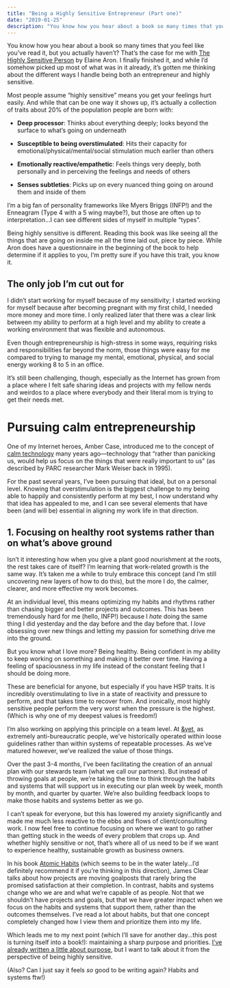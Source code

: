 ```yaml
---
title: "Being a Highly Sensitive Entrepreneur (Part one)"
date: "2019-01-25"
description: "You know how you hear about a book so many times that you feel like you’ve read it, but you actually haven’t? That’s the case for me with The Highly Sensitive Person by Elaine Aron. I finally finished it, and while I’d somehow picked up most of what was in it already, it’s gotten me thinking about the different ways I handle being both an entrepreneur and highly sensitive..."
---
```


You know how you hear about a book so many times that you feel like you’ve read it, but you actually haven’t? That’s the case for me with [The Highly Sensitive Person](https://www.amazon.com/Highly-Sensitive-Person-Thrive-Overwhelms/dp/0553062182/ref=nodl_) by Elaine Aron. I finally finished it, and while I’d somehow picked up most of what was in it already, it’s gotten me thinking about the different ways I handle being both an entrepreneur and highly sensitive.

Most people assume “highly sensitive” means you get your feelings hurt easily. And while that can be one way it shows up, it’s actually a collection of traits about 20% of the population people are born with:

- **Deep processor**: Thinks about everything deeply; looks beyond the surface to what’s going on underneath
    
- **Susceptible to being overstimulated**: Hits their capacity for emotional/physical/mental/social stimulation much earlier than others
    
- **Emotionally reactive/empathetic**: Feels things very deeply, both personally and in perceiving the feelings and needs of others
    
- **Senses subtleties**: Picks up on every nuanced thing going on around them and inside of them
    

I’m a big fan of personality frameworks like Myers Briggs (INFP!) and the Enneagram (Type 4 with a 5 wing maybe?), but those are often up to interpretation…I can see different sides of myself in multiple “types”.

Being highly sensitive is different. Reading this book was like seeing all the things that are going on inside me all the time laid out, piece by piece. While Aron does have a questionnaire in the beginning of the book to help determine if it applies to you, I’m pretty sure if you have this trait, you know it.

## The only job I’m cut out for

I didn’t start working for myself because of my sensitivity; I started working for myself because after becoming pregnant with my first child, I needed more money and more time. I only realized later that there was a clear link between my ability to perform at a high level and my ability to create a working environment that was flexible and autonomous.

Even though entrepreneurship is high-stress in some ways, requiring risks and responsibilities far beyond the norm, those things were easy for me compared to trying to manage my mental, emotional, physical, and social energy working 8 to 5 in an office.

It’s still been challenging, though, especially as the Internet has grown from a place where I felt safe sharing ideas and projects with my fellow nerds and weirdos to a place where everybody and their literal mom is trying to get their needs met.

# Pursuing calm entrepreneurship

One of my Internet heroes, Amber Case, introduced me to the concept of [calm technology](https://calmtech.com/) many years ago—technology that “rather than panicking us, would help us focus on the things that were really important to us” (as described by PARC researcher Mark Weiser back in 1995).

For the past several years, I’ve been pursuing that ideal, but on a personal level. Knowing that overstimulation is the biggest challenge to my being able to happily and consistently perform at my best, I now understand why that idea has appealed to me, and I can see several elements that have been (and will be) essential in aligning my work life in that direction.

## 1\. Focusing on healthy root systems rather than on what’s above ground

Isn’t it interesting how when you give a plant good nourishment at the roots, the rest takes care of itself? I’m learning that work-related growth is the same way. It’s taken me a while to truly embrace this concept (and I’m still uncovering new layers of how to do this), but the more I do, the calmer, clearer, and more effective my work becomes.

At an individual level, this means optimizing my habits and rhythms rather than chasing bigger and better projects and outcomes. This has been tremendously hard for me (hello, INFP!) because I _hate_ doing the same thing I did yesterday and the day before and the day before that. I _love_ obsessing over new things and letting my passion for something drive me into the ground.

But you know what I love more? Being healthy. Being confident in my ability to keep working on something and making it better over time. Having a feeling of spaciousness in my life instead of the constant feeling that I should be doing more.

These are beneficial for anyone, but especially if you have HSP traits. It is incredibly overstimulating to live in a state of reactivity and pressure to perform, and that takes time to recover from. And ironically, most highly sensitive people perform the very worst when the pressure is the highest. (Which is why one of my deepest values is freedom!)

I’m also working on applying this principle on a team level. At [&yet](https://andyet.com/), as extremely anti-bureaucratic people, we’ve historically operated within loose guidelines rather than within systems of repeatable processes. As we’ve matured however, we’ve realized the value of those things.

Over the past 3-4 months, I’ve been facilitating the creation of an annual plan with our stewards team (what we call our partners). But instead of throwing goals at people, we’re taking the time to think through the habits and systems that will support us in executing our plan week by week, month by month, and quarter by quarter. We’re also building feedback loops to make those habits and systems better as we go.

I can’t speak for everyone, but this has lowered my anxiety significantly and made me much less reactive to the ebbs and flows of client/consulting work. I now feel free to continue focusing on where we want to go rather than getting stuck in the weeds of every problem that crops up. And whether highly sensitive or not, that’s where all of us need to be if we want to experience healthy, sustainable growth as business owners.

In his book [Atomic Habits](https://www.amazon.com/Atomic-Habits-Proven-Build-Break/dp/0735211299/ref=nodl_) (which seems to be in the water lately…I’d definitely recommend it if you’re thinking in this direction), James Clear talks about how projects are moving goalposts that rarely bring the promised satisfaction at their completion. In contrast, habits and systems change who we are and what we’re capable of as people. Not that we shouldn’t have projects and goals, but that we have greater impact when we focus on the habits and systems that support them, rather than the outcomes themselves. I’ve read a lot about habits, but that one concept completely changed how I view them and prioritize them into my life.

Which leads me to my next point (which I’ll save for another day…this post is turning itself into a book!): maintaining a sharp purpose and priorities. [I’ve already written a little about purpose](https://www.sarahjbray.com/blog/2019/1/17/a-collaborative-process-for-defining-the-purpose-of-any-project), but I want to talk about it from the perspective of being highly sensitive.

(Also? Can I just say it feels _so_ good to be writing again? Habits and systems ftw!)
